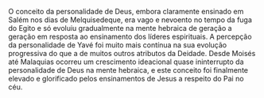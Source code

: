 ﻿O conceito da personalidade de Deus, embora claramente ensinado em Salém nos dias de Melquisedeque, era vago e nevoento no tempo da fuga do Egito e só evoluiu gradualmente na mente hebraica de geração a geração em resposta ao ensinamento dos líderes espirituais. A percepção da personalidade de Yavé foi muito mais contínua na sua evolução progressiva do que a de muitos outros atributos da Deidade. Desde Moisés até Malaquias ocorreu um crescimento ideacional quase ininterrupto da personalidade de Deus na mente hebraica, e este conceito foi finalmente elevado e glorificado pelos ensinamentos de Jesus a respeito do Pai no céu.